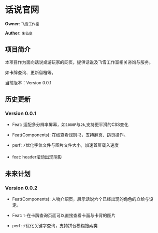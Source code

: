# 话说官网

**Owner**: `飞雪工作室`

**Auther**: `朱仙变`

## 项目简介

本项目作为面向话说桌游玩家的网页，提供话说及飞雪工作室相关咨询与服务。

如卡牌查询、更新留档等。

当前版本：Version 0.0.1

## 历史更新

### Version 0.0.1

* Feat: 适配多分辨率屏幕，如`1080P`与`2k`,支持更平滑的CSS变化

* Feat(Components):  在线查看规则书，支持翻页、跳页操作。

* perf:  :zap:优化字体文件与图片文件大小，加速首屏载入速度

* feat: header滚动出现阴影

## 未来计划

### Version 0.0.2

* Feat(Components): 人物介绍页，展示话说六个已经出现的角色的立绘与设定。

* Feat:  :sparkles:在卡牌查询页面可以直接查看卡面与卡背的图片

* perf:  :zap:优化关键字查询，支持拼音模糊搜索类